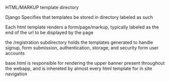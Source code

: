HTML/MARKUP template directory

Django Specifies that templates be stored in directory labeled as such

Each html template renders a form/page/markup, typically labeled as the end of the url to be displayed by the page

the /registration subdirectory holds the templates generated to handle signup, form submission, authentication, storage, and security
form user accounts

base.html is responsible for rendering the upper banner present throughout the webapp, and is inhereted by almost every html template
for in site navigation